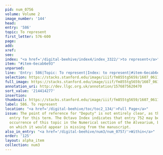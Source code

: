 ```yaml
---
pid: num_0756
volume: Volume 2
image_number: '144'
head:
entry: '586'
topic: To represent
first_letter: 576-600
page:
add:
xref:
see:
index: "<a href='/digital-beehive/index4/index_3322/'>to represent</a>"
item: "#item-6ecab6e93"
unparsed:
line: 'Entry: 586|Topic: To represent|Index: to represent|#item-6ecab6e93'
selection: https://stacks.stanford.edu/image/iiif/fm855tg5659/1607_0611/868,4277,2831,294/full/0/default.jpg
full_image: https://stacks.stanford.edu/image/iiif/fm855tg5659/1607_0611/full/full/0/default.jpg
annotation_uri: http://dev.llgc.org.uk/annotation/1576875620470
sort_value: '214414277'
insertion:
thumbnail: https://stacks.stanford.edu/image/iiif/fm855tg5659/1607_0611/868,4277,600,180/250,/0/default.jpg
label: 586. To represent
location: "<a href='/digital-beehive/toc/toc2_134/'>Full Page</a>"
issue: The point of reference for "Deputy" is not entirely clear, as there is no alphabetical
  entry for this term. The Octavo Index indicates that entry 752 may be the earliest
  occurrence of this topic in the Numerical section of the Alvearium, but the page
  on which it would appear is missing from the manuscript.
also_in_entry: "<a href='/digital-beehive/num3/num_0757/'>Within</a>"
order: '125'
layout: alpha_item
collection: num3
---
```

